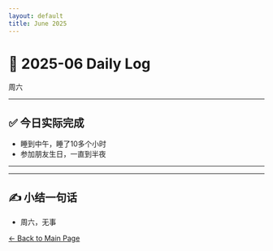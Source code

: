 ```yaml
---
layout: default
title: June 2025
---
```


# 📅 2025-06  Daily Log


周六

---

## ✅ 今日实际完成

- 睡到中午，睡了10多个小时
- 参加朋友生日，一直到半夜
---



---

## ✍️ 小结一句话
- 周六，无事


[← Back to Main Page](/index.md)
 


